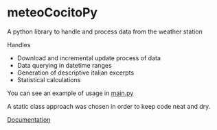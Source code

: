 # meteoCocitoPy
A python library to handle and process data from the weather station


Handles

* Download and incremental update process of data
* Data querying in datetime ranges
* Generation of descriptive italian excerpts
* Statistical calculations

You can see an example of usage in [main.py](main.py)

A static class approach was chosen in order to keep code neat and dry.

[Documentation](https://stazionemeteococito.github.io/meteoCocitoPy/)
